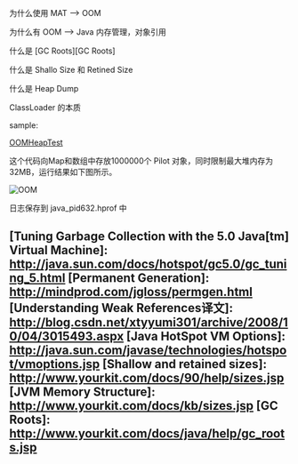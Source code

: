[category]: mat
[keywords]: mat,java,memory
[source]: http://www.blogjava.net/rosen/archive/2010/05/21/321575.html
[date]: 2014-11-01

为什么使用 MAT --> OOM

为什么有 OOM --> Java 内存管理，对象引用

什么是 [GC Roots][GC Roots]

什么是 Shallo Size 和 Retined Size

什么是 Heap Dump

[source2]: http://www.blogjava.net/rosen/archive/2010/06/13/323522.html

ClassLoader 的本质

sample:

[OOMHeapTest](assets/OOMHeapTest.java)

这个代码向Map和数组中存放1000000个 Pilot 对象，同时限制最大堆内存为32MB，运行结果如下图所示。

![OOM](assets/oom.png)

日志保存到 java_pid632.hprof 中

[MAT Wiki]: http://wiki.eclipse.org/index.php/MemoryAnalyzer 
[Interned Strings]: http://mindprod.com/jgloss/interned.html
[Strong,Soft,Weak,Phantom Reference]: http://mindprod.com/jgloss/weak.html
[Tuning Garbage Collection with the 5.0 Java[tm] Virtual Machine]: http://java.sun.com/docs/hotspot/gc5.0/gc_tuning_5.html
[Permanent Generation]: http://mindprod.com/jgloss/permgen.html
[Understanding Weak References译文]: http://blog.csdn.net/xtyyumi301/archive/2008/10/04/3015493.aspx
[Java HotSpot VM Options]: http://java.sun.com/javase/technologies/hotspot/vmoptions.jsp
[Shallow and retained sizes]: http://www.yourkit.com/docs/90/help/sizes.jsp
[JVM Memory Structure]: http://www.yourkit.com/docs/kb/sizes.jsp
[GC Roots]: http://www.yourkit.com/docs/java/help/gc_roots.jsp
---
[memoryanalyzer Blog]: http://dev.eclipse.org/blogs/memoryanalyzer/
[java类加载器体系结构]: http://kenwublog.com/structure-of-java-class-loader
[ClassLoader]: http://mindprod.com/jgloss/classloader.html
